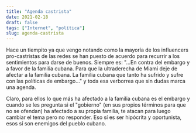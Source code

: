 ```yaml
---
title: "Agenda castrista"
date: 2021-02-18
draft: false
tags: ["Internet", "política"]
slug: agenda-castrista
---
```

Hace un tiempito ya que vengo notando como la mayoría de los influencers pro-castristas de las redes se han puesto de acuerdo para recurrir a los sentimientos para darse de buenos. Siempre es: "...En contra del embargo y a favor de la familia cubana. Para que la ultraderecha de Miami deje de afectar a la familia cubana. La familia cubana que tanto ha sufrido y sufre con las políticas de embargo..." y toda esa verborrea que sin dudas marca una agenda.

Claro, para ellos lo que más ha afectado a la familia cubana es el embargo y cuando se les pregunta si el "gobierno" (en sus propios términos para que no se ofendan) ha afectado a su propia familia, te atacan para luego cambiar el tema pero no responder. Eso sí es ser hipócrita y oportunista, esos sí son enemigos del pueblo cubano.
